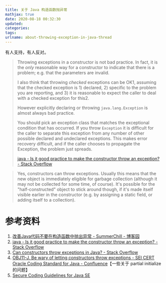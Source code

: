 ```yaml
---
title: 关于 Java 构造函数抛异常
mathjax: true
date: 2020-08-18 00:32:30
updated:
categories:
tags:
urlname: about-throwing-exception-in-java-thread
---
```




<!-- more -->

有人支持，有人反对。



> Throwing exceptions in a constructor is not bad practice. In fact, it is the *only* reasonable way for a constructor to indicate that there is a problem; e.g. that the parameters are invalid.
>
> I also think that throwing *checked* exceptions can be OK1, assuming that the checked exception is 1) declared, 2) specific to the problem you are reporting, and 3) it is reasonable to expect the caller to deal with a checked exception for this2.
>
> However explicitly declaring or throwing `java.lang.Exception` is almost always bad practice.
>
> You should pick an exception class that matches the exceptional condition that has occurred. If you throw `Exception` it is difficult for the caller to separate this exception from any number of other possible declared and undeclared exceptions. This makes error recovery difficult, and if the caller chooses to propagate the Exception, the problem just spreads.
>
> [java - Is it good practice to make the constructor throw an exception? - Stack Overflow](https://stackoverflow.com/questions/6086334/is-it-good-practice-to-make-the-constructor-throw-an-exception)



> Yes, constructors can throw exceptions. Usually this means that the new object is immediately eligible for garbage collection (although it may not be collected for some time, of course). It's possible for the "half-constructed" object to stick around though, if it's made itself visible earlier in the constructor (e.g. by assigning a static field, or adding itself to a collection).







# 参考资料

1. [改善Java代码不要在构造函数中抛出异常 - SummerChill - 博客园](https://www.cnblogs.com/DreamDrive/p/5621276.html)
2. [java - Is it good practice to make the constructor throw an exception? - Stack Overflow](https://stackoverflow.com/questions/6086334/is-it-good-practice-to-make-the-constructor-throw-an-exception)
3. [Can constructors throw exceptions in Java? - Stack Overflow](https://stackoverflow.com/questions/1371369/can-constructors-throw-exceptions-in-java)
4. [OBJ11-J. Be wary of letting constructors throw exceptions - SEI CERT Oracle Coding Standard for Java - Confluence](https://wiki.sei.cmu.edu/confluence/display/java/OBJ11-J.+Be+wary+of+letting+constructors+throw+exceptions)【一些关于 partial initialize 的问题】
5. [Secure Coding Guidelines for Java SE](https://www.oracle.com/java/technologies/javase/seccodeguide.html)